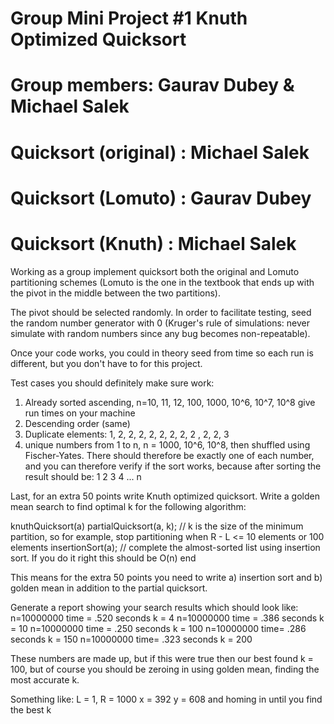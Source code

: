# Group Mini Project #1 Knuth Optimized Quicksort

# Group members: Gaurav Dubey & Michael Salek

# Quicksort (original) : Michael Salek
# Quicksort (Lomuto)   : Gaurav Dubey
# Quicksort (Knuth)    : Michael Salek

Working as a group implement quicksort both the original and Lomuto partitioning schemes (Lomuto is the one in the textbook that ends up with the pivot in the middle between the two partitions).

The pivot should be selected randomly. In order to facilitate testing, seed the random number generator with 0 (Kruger's rule of simulations: never simulate with random numbers since any bug becomes non-repeatable).

Once your code works, you could in theory seed from time so  each run is different, but you don't have to for this project.

Test cases you should definitely make sure work:

1. Already sorted ascending, n=10, 11, 12, 100, 1000, 10^6, 10^7, 10^8 give run times on your machine
2. Descending order (same)
3. Duplicate elements:  1, 2, 2, 2, 2, 2, 2, 2, 2 , 2, 2, 3
4. unique numbers from 1 to n, n = 1000, 10^6, 10^8, then shuffled using Fischer-Yates. There should therefore be exactly one of each number, and you can therefore verify if the sort works, because after sorting the result should be:
1 2 3 4 ... n

 

Last, for an extra 50 points write Knuth optimized quicksort. Write a golden mean search to find optimal k for the following algorithm:

knuthQuicksort(a)
  partialQuicksort(a, k); // k is the size of the minimum partition, so for example, stop partitioning when R - L <= 10 elements or 100 elements
  insertionSort(a); // complete the almost-sorted list using insertion sort. If you do it right this should be O(n)
end


This means for the extra 50 points you need to write a) insertion sort and b) golden mean in addition to the partial quicksort.

Generate a report showing your search results which should look like:
n=10000000    time = .520 seconds   k = 4
n=10000000    time = .386 seconds  k = 10
n=10000000   time = .250 seconds  k = 100
n=10000000   time= .286 seconds k = 150
n=10000000   time= .323 seconds k = 200

These numbers are made up, but if this were true then our best found k = 100, but of course you should be zeroing in using golden mean, finding the most accurate k.

Something like:
L = 1, R = 1000
x = 392  y = 608
and homing in until you find the best k
